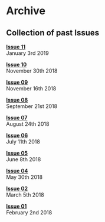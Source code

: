 # Archive

## **Collection of past Issues**

[**Issue 11**](issue11/index.md)  
January 3rd 2019

[**Issue 10**](issue10/index.md)  
November 30th 2018

[**Issue 09**](issue09/index.md)  
November 16th 2018

[**Issue 08**](issue08/index.md)  
September 21st 2018

[**Issue 07**](issue07/index.md)  
August 24th 2018

[**Issue 06**](issue06/index.md)  
July 11th 2018

[**Issue 05**](issue05/index.md)  
June 8th 2018

[**Issue 04**](issue04/index.md)  
May 30th 2018

[**Issue 02**](issue02/index.md)  
March 5th 2018

[**Issue 01**](issue01/index.md)  
February 2nd 2018
